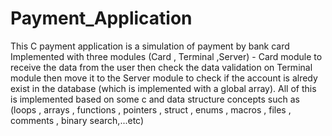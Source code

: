 # Payment_Application
This C payment application is a simulation of payment by bank card 
Implemented with three modules (Card , Terminal ,Server) - Card module to receive the data from the user then check the data validation on Terminal module then move it to the Server module to check if the account is alredy exist in the database (which is implemented with a global array).
All of this is implemented based on some c and data structure concepts such as (loops , arrays , functions , pointers , struct , enums , macros , files , comments , binary search,...etc)
